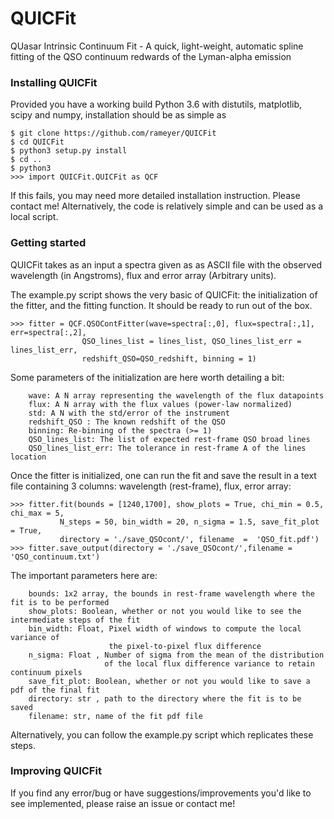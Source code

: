 QUICFit
======
QUasar Intrinsic Continuum Fit - A quick, light-weight, automatic spline fitting of the QSO continuum redwards of the Lyman-alpha emission

### Installing QUICFit

Provided you have a working build Python 3.6 with distutils, matplotlib, scipy and numpy, installation should be as simple as

```
$ git clone https://github.com/rameyer/QUICFit
$ cd QUICFit
$ python3 setup.py install
$ cd ..
$ python3
>>> import QUICFit.QUICFit as QCF
```

If this fails, you may need more detailed installation instruction. Please contact me! Alternatively, the code is relatively simple and can be used as a local script.

### Getting started


QUICFit takes as an input a spectra given as as ASCII file with the observed wavelength (in Angstroms), flux and error array (Arbitrary units).

The example.py script shows the very basic of QUICFit: the initialization of the fitter, and the fitting function. It should be ready to run out of the box.

```
>>> fitter = QCF.QSOContFitter(wave=spectra[:,0], flux=spectra[:,1], err=spectra[:,2],
				QSO_lines_list = lines_list, QSO_lines_list_err = lines_list_err,
				redshift_QSO=QSO_redshift, binning = 1)
```
 Some parameters of the initialization are here worth detailing a bit:

```
	wave: A N array representing the wavelength of the flux datapoints
	flux: A N array with the flux values (power-law normalized)
	std: A N with the std/error of the instrument
	redshift_QSO : The known redshift of the QSO
	binning: Re-binning of the spectra (>= 1)
	QSO_lines_list: The list of expected rest-frame QSO broad lines
	QSO_lines_list_err: The tolerance in rest-frame A of the lines location
```

Once the fitter is initialized, one can run the fit and save the result in a text file containing 3 columns: wavelength (rest-frame), flux, error array:

```
>>> fitter.fit(bounds = [1240,1700], show_plots = True, chi_min = 0.5, chi_max = 5, 
		   N_steps = 50, bin_width = 20, n_sigma = 1.5, save_fit_plot = True,
		   directory = './save_QSOcont/', filename  =  'QSO_fit.pdf')
>>> fitter.save_output(directory = './save_QSOcont/',filename = 'QSO_continuum.txt')
```

The important parameters here are:

```
	bounds: 1x2 array, the bounds in rest-frame wavelength where the fit is to be performed
	show_plots: Boolean, whether or not you would like to see the intermediate steps of the fit
	bin_width: Float, Pixel width of windows to compute the local variance of
	                  the pixel-to-pixel flux difference
	n_sigma: Float , Number of sigma from the mean of the distribution
	                 of the local flux difference variance to retain continuum pixels
	save_fit_plot: Boolean, whether or not you would like to save a pdf of the final fit
	directory: str , path to the directory where the fit is to be saved
	filename: str, name of the fit pdf file
```

Alternatively, you can follow the example.py script which replicates these steps.

### Improving QUICFit

If you find any error/bug or have suggestions/improvements you'd like to see implemented, please raise an issue or contact me!